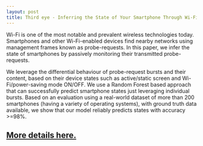 ```yaml
---
layout: post
title: Third eye - Inferring the State of Your Smartphone Through Wi-Fi!
---
```


Wi-Fi is one of the most notable and prevalent wireless technologies today. Smartphones and other Wi-Fi-enabled devices find nearby networks using management frames known as probe-requests. In this paper, we infer the state of smartphones by passively monitoring their transmitted probe-requests. 

We leverage the differential behaviour of probe-request bursts and their content, based on their device states such as active/static screen and Wi-Fi/power-saving mode ON/OFF. We use a Random Forest based approach that can successfully predict smartphone states just leveraging individual bursts. Based on an evaluation using a real-world dataset of more than 200 smartphones (having a variety of operating systems), with ground truth data available, we show that our model reliably predicts states with accuracy >=98%. 

## [More details here.](https://hal.science/hal-04630691/)
